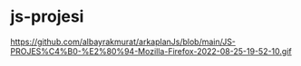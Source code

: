 # js-projesi

https://github.com/albayrakmurat/arkaplanJs/blob/main/JS-PROJES%C4%B0-%E2%80%94-Mozilla-Firefox-2022-08-25-19-52-10.gif
